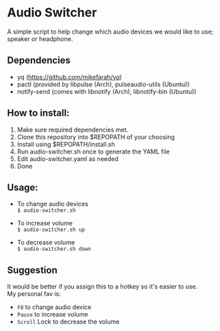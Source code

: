 # Audio Switcher

A simple script to help change which audio devices we would like to use; speaker or headphone.

## Dependencies

* yq (https://github.com/mikefarah/yq)
* pactl (provided by libpulse (Arch), pulseaudio-utils (Ubuntu))
* notify-send (comes with libnotify (Arch), libnotify-bin (Ubuntu))

## How to install:

1. Make sure required dependencies met.
2. Clone this repository into $REPOPATH of your choosing
3. Install using $REPOPATH/install.sh
4. Run audio-switcher.sh once to generate the YAML file
5. Edit audio-switcher.yaml as needed
6. Done

## Usage:

* To change audio devices<br>
`$ audio-switcher.sh`

* To increase volume<br>
`$ audio-switcher.sh up`

* To decrease volume<br>
`$ audio-switcher.sh down`

## Suggestion
It would be better if you assign this to a hotkey so it's easier to use.<br>
My personal fav is:
* `F8` to change audio device
* `Pause` to increase volume
* `Scroll` Lock to decrease the volume